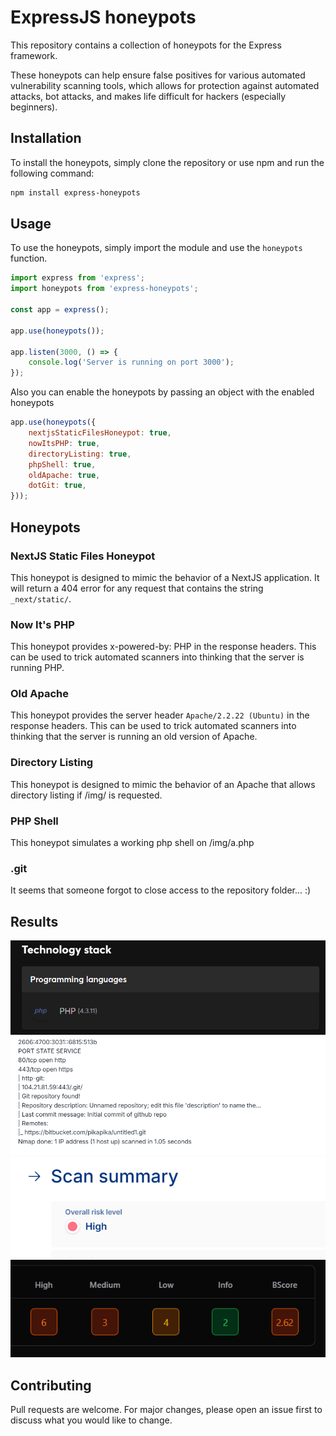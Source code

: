 # ExpressJS honeypots

This repository contains a collection of honeypots for the Express framework. 

These honeypots can help ensure false positives for various automated vulnerability scanning tools, which allows for protection against automated attacks, bot attacks, and makes life difficult for hackers (especially beginners). 

## Installation

To install the honeypots, simply clone the repository or use npm and run the following command:

```bash
npm install express-honeypots
```

## Usage

To use the honeypots, simply import the module and use the `honeypots` function. 

```javascript
import express from 'express';
import honeypots from 'express-honeypots';    

const app = express();

app.use(honeypots());

app.listen(3000, () => {
    console.log('Server is running on port 3000');
});
```

Also you can enable the honeypots by passing an object with the enabled honeypots

```javascript
app.use(honeypots({
    nextjsStaticFilesHoneypot: true,
    nowItsPHP: true,
    directoryListing: true,
    phpShell: true,
    oldApache: true,
    dotGit: true,
}));
```

## Honeypots
### NextJS Static Files Honeypot
This honeypot is designed to mimic the behavior of a NextJS application. It will return a 404 error for any request that contains the string `_next/static/`.

### Now It's PHP
This honeypot provides x-powered-by: PHP in the response headers. This can be used to trick automated scanners into thinking that the server is running PHP.

### Old Apache
This honeypot provides the server header `Apache/2.2.22 (Ubuntu)` in the response headers. This can be used to trick automated scanners into thinking that the server is running an old version of Apache.

### Directory Listing
This honeypot is designed to mimic the behavior of an Apache that allows directory listing if /img/ is requested.

### PHP Shell
This honeypot simulates a working php shell on /img/a.php

### .git
It seems that someone forgot to close access to the repository folder... :)

## Results

![img.png](https://github.com/nedobylskiy/express-honey-pots/raw/master/img.png) ![img_1.png](https://github.com/nedobylskiy/express-honey-pots/raw/master/img_1.png) ![img_2.png](https://github.com/nedobylskiy/express-honey-pots/raw/master/img_2.png) ![img_3.png](https://github.com/nedobylskiy/express-honey-pots/raw/master/img_3.png)

## Contributing

Pull requests are welcome. For major changes, please open an issue first to discuss what you would like to change.
